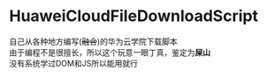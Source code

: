 ﻿# HuaweiCloudFileDownloadScript
自己从各种地方编写(~~融合~~)的华为云学院下载脚本<br>
由于编程不是很擅长，所以这个玩意一眼丁真，鉴定为**屎山**<br>
没有系统学过DOM和JS所以能用就行<br>
